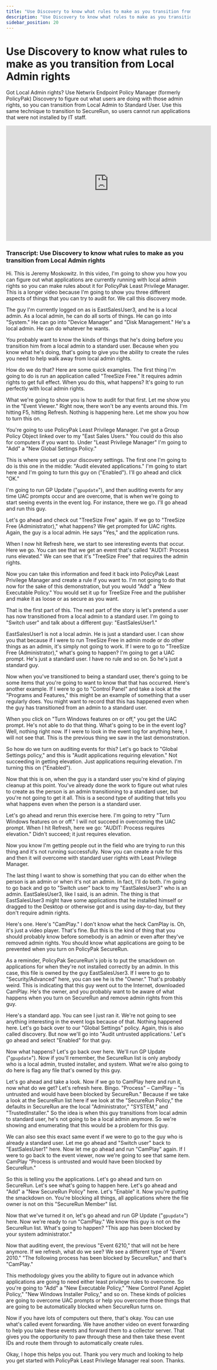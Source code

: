 ```yaml
---
title: "Use Discovery to know what rules to make as you transition from Local Admin rights"
description: "Use Discovery to know what rules to make as you transition from Local Admin rights"
sidebar_position: 20
---
```

# Use Discovery to know what rules to make as you transition from Local Admin rights

Got Local Admin rights? Use Netwrix Endpoint Policy Manager (formerly PolicyPak) Discovery to figure
out what users are doing with those admin rights, so you can transition from Local Admin to Standard
User. Use this same technique to transition to SecureRun, so users cannot run applications that were
not installed by IT staff.

<iframe width="560" height="315" src="https://www.youtube.com/embed/u0S-A4l_TQ8" title="Endpoint Policy Manager: Use Discovery to know what rules to make as you transition from Local Admin rights" frameborder="0" allow="accelerometer; autoplay; clipboard-write; encrypted-media; gyroscope; picture-in-picture; web-share" allowfullscreen="1"></iframe>

### Transcript: Use Discovery to know what rules to make as you transition from Local Admin rights

Hi. This is Jeremy Moskowitz. In this video, I'm going to show you how you can figure out what
applications are currently running with local admin rights so you can make rules about it for
PolicyPak Least Privilege Manager. This is a longer video because I'm going to show you three
different aspects of things that you can try to audit for. We call this discovery mode.

The guy I'm currently logged on as is EastSalesUser3, and he is a local admin. As a local admin, he
can do all sorts of things. He can go into "System." He can go into "Device Manager" and "Disk
Management." He's a local admin. He can do whatever he wants.

You probably want to know the kinds of things that he's doing before you transition him from a local
admin to a standard user. Because when you know what he's doing, that's going to give you the
ability to create the rules you need to help walk away from local admin rights.

How do we do that? Here are some quick examples. The first thing I'm going to do is run an
application called "TreeSize Free." It requires admin rights to get full effect. When you do this,
what happens? It's going to run perfectly with local admin rights.

What we're going to show you is how to audit for that first. Let me show you in the "Event Viewer."
Right now, there won't be any events around this. I'm hitting F5, hitting Refresh. Nothing is
happening here. Let me show you how to turn this on.

You're going to use PolicyPak Least Privilege Manager. I've got a Group Policy Object linked over to
my "East Sales Users." You could do this also for computers if you want to. Under "Least Privilege
Manager" I'm going to "Add" a "New Global Settings Policy."

This is where you set up your discovery settings. The first one I'm going to do is this one in the
middle: "Audit elevated applications." I'm going to start here and I'm going to turn this guy on
("Enabled"). I'll go ahead and click "OK."

I'm going to run GP Update ("`gpupdate`"), and then auditing events for any time UAC prompts occur
and are overcome, that is when we're going to start seeing events in the event log. For instance,
there we go. I'll go ahead and run this guy.

Let's go ahead and check out "TreeSize Free" again. If we go to "TreeSize Free (Administrator),"
what happens? We get prompted for UAC rights. Again, the guy is a local admin. He says "Yes," and
the application runs.

When I now hit Refresh here, we start to see interesting events that occur. Here we go. You can see
that we get an event that's called "AUDIT: Process runs elevated." We can see that it's "TreeSize
Free" that requires the admin rights.

Now you can take this information and feed it back into PolicyPak Least Privilege Manager and create
a rule if you want to. I'm not going to do that now for the sake of this demonstration, but you
would "Add" a "New Executable Policy." You would set it up for TreeSize Free and the publisher and
make it as loose or as secure as you want.

That is the first part of this. The next part of the story is let's pretend a user has now
transitioned from a local admin to a standard user. I'm going to "Switch user" and talk about a
different guy: "EastSalesUser1."

EastSalesUser1 is not a local admin. He is just a standard user. I can show you that because if I
were to run TreeSize Free in admin mode or do other things as an admin, it's simply not going to
work. If I were to go to "TreeSize Free (Administrator)," what's going to happen? I'm going to get a
UAC prompt. He's just a standard user. I have no rule and so on. So he's just a standard guy.

Now when you've transitioned to being a standard user, there's going to be some items that you're
going to want to know that that has occurred. Here's another example. If I were to go to "Control
Panel" and take a look at the "Programs and Features," this might be an example of something that a
user regularly does. You might want to record that this has happened even when the guy has
transitioned from an admin to a standard user.

When you click on "Turn Windows features on or off," you get the UAC prompt. He's not able to do
that thing. What's going to be in the event log? Well, nothing right now. If I were to look in the
event log for anything here, I will not see that. This is the previous thing we saw in the last
demonstration.

So how do we turn on auditing events for this? Let's go back to "Global Settings policy," and this
is "Audit applications requiring elevation." Not succeeding in getting elevation. Just applications
requiring elevation. I'm turning this on ("Enabled").

Now that this is on, when the guy is a standard user you're kind of playing cleanup at this point.
You've already done the work to figure out what rules to create as the person is an admin
transitioning to a standard user, but you're not going to get it all. This is a second type of
auditing that tells you what happens even when the person is a standard user.

Let's go ahead and rerun this exercise here. I'm going to retry "Turn Windows features on or off." I
will not succeed in overcoming the UAC prompt. When I hit Refresh, here we go: "AUDIT: Process
requires elevation." Didn't succeed; it just requires elevation.

Now you know I'm getting people out in the field who are trying to run this thing and it's not
running successfully. Now you can create a rule for this and then it will overcome with standard
user rights with Least Privilege Manager.

The last thing I want to show is something that you can do either when the person is an admin or
when it's not an admin. In fact, I'll do both. I'm going to go back and go to "Switch user" back to
my "EastSalesUser3" who is an admin. EastSalesUser3, like I said, is an admin. The thing is that
EastSalesUser3 might have some applications that he installed himself or dragged to the Desktop or
otherwise got and is using day-to-day, but they don't require admin rights.

Here's one. Here's "CamPlay." I don't know what the heck CamPlay is. Oh, it's just a video player.
That's fine. But this is the kind of thing that you should probably know before somebody is an admin
or even after they've removed admin rights. You should know what applications are going to be
prevented when you turn on PolicyPak SecureRun.

As a reminder, PolicyPak SecureRun's job is to put the smackdown on applications for when they're
not installed correctly by an admin. In this case, this file is owned by the guy EastSalesUser3. If
I were to go to "Security/Advanced" here, you can see he is the "Owner." That's probably weird. This
is indicating that this guy went out to the Internet, downloaded CamPlay. He's the owner, and you
probably want to be aware of what happens when you turn on SecureRun and remove admin rights from
this guy.

Here's a standard app. You can see I just ran it. We're not going to see anything interesting in the
event logs because of that. Nothing happened here. Let's go back over to our "Global Settings"
policy. Again, this is also called discovery. But now we'll go into "Audit untrusted applications.'
Let's go ahead and select "Enabled" for that guy.

Now what happens? Let's go back over here. We'll run GP Update ("`gpupdate`"). Now if you'll
remember, the SecureRun list is only anybody who is a local admin, trusted installer, and system.
What we're also going to do here is flag any file that's owned by this guy.

Let's go ahead and take a look. Now if we go to CamPlay here and run it, now what do we get? Let's
refresh here. Bingo. "Process" – CamPlay – "is untrusted and would have been blocked by SecureRun."
Because if we take a look at the SecureRun list here if we look at the "SecureRun Policy," the
defaults in SecureRun are the local "Administrator," "SYSTEM," and "TrustedInstaller." So the idea
is when this guy transitions from local admin to standard user, he's not going to be a local admin
anymore. So we're showing and enumerating that this would be a problem for this guy.

We can also see this exact same event if we were to go to the guy who is already a standard user.
Let me go ahead and "Switch user" back to "EastSalesUser1" here. Now let me go ahead and run
"CamPlay" again. If I were to go back to the event viewer, now we're going to see that same item.
CamPlay "Process is untrusted and would have been blocked by SecureRun."

So this is telling you the applications. Let's go ahead and turn on SecureRun. Let's see what's
going to happen here. Let's go ahead and "Add" a "New SecureRun Policy" here. Let's "Enable" it. Now
you're putting the smackdown on. You're blocking all things, all applications where the file owner
is not on this "SecureRun Member" list.

Now that we've turned it on, let's go ahead and run GP Update ("`gpupdate`") here. Now we're ready
to run "CamPlay." We know this guy is not on the SecureRun list. What's going to happen? "This app
has been blocked by your system administrator."

Now that auditing event, the previous "Event 6210," that will not be here anymore. If we refresh,
what do we see? We see a different type of "Event 2010." "The following process has been blocked by
SecureRun," and that's "CamPlay."

This methodology gives you the ability to figure out in advance which applications are going to need
either least privilege rules to overcome. So you're going to "Add" a "New Executable Policy," "New
Control Panel Applet Policy," "New Windows Installer Policy," and so on. These kinds of policies are
going to overcome UAC prompts or help you overcome those things that are going to be automatically
blocked when SecureRun turns on.

Now if you have lots of computers out there, that's okay. You can use what's called event
forwarding. We have another video on event forwarding to help you take these events and forward them
to a collector server. That gives you the opportunity to paw through these and then take these event
IDs and route them through to automatically create rules.

Okay, I hope this helps you out. Thank you very much and looking to help you get started with
PolicyPak Least Privilege Manager real soon. Thanks.
